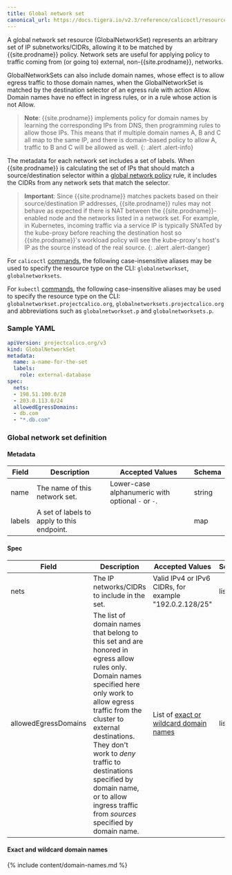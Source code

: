 ```yaml
---
title: Global network set
canonical_url: https://docs.tigera.io/v2.3/reference/calicoctl/resources/globalnetworkset
---
```


A global network set resource (GlobalNetworkSet) represents an arbitrary set of IP subnetworks/CIDRs,
allowing it to be matched by {{site.prodname}} policy.  Network sets are useful for applying policy to traffic
coming from (or going to) external, non-{{site.prodname}}, networks.

GlobalNetworkSets can also include domain names, whose effect is to allow egress traffic to those
domain names, when the GlobalNetworkSet is matched by the destination selector of an egress rule
with action Allow.  Domain names have no effect in ingress rules, or in a rule whose action is not
Allow.

> **Note**: {{site.prodname}} implements policy for domain names by learning the
> corresponding IPs from DNS, then programming rules to allow those IPs.  This means that
> if multiple domain names A, B and C all map to the same IP, and there is domain-based
> policy to allow A, traffic to B and C will be allowed as well.
{: .alert .alert-info}

The metadata for each network set includes a set of labels.  When {{site.prodname}} is calculating the set of
IPs that should match a source/destination selector within a
[global network policy]({{site.url}}/{{page.version}}/reference/resources/globalnetworkpolicy) rule, it includes
the CIDRs from any network sets that match the selector.

> **Important**: Since {{site.prodname}} matches packets based on their source/destination IP addresses,
> {{site.prodname}} rules may not behave as expected if there is NAT between the {{site.prodname}}-enabled node and the
> networks listed in a network set.  For example, in Kubernetes, incoming traffic via a service IP is
> typically SNATed by the kube-proxy before reaching the destination host so {{site.prodname}}'s workload
> policy will see the kube-proxy's host's IP as the source instead of the real source.
{: .alert .alert-danger}

For `calicoctl` [commands]({{site.url}}/{{page.version}}/reference/calicoctl/), the following case-insensitive aliases
may be used to specify the resource type on the CLI:
`globalnetworkset`, `globalnetworksets`.

For `kubectl` [commands](https://kubernetes.io/docs/reference/kubectl/overview/), the following case-insensitive aliases
may be used to specify the resource type on the CLI:
`globalnetworkset.projectcalico.org`, `globalnetworksets.projectcalico.org` and abbreviations such as
`globalnetworkset.p` and `globalnetworksets.p`.

### Sample YAML

```yaml
apiVersion: projectcalico.org/v3
kind: GlobalNetworkSet
metadata:
  name: a-name-for-the-set
  labels:
    role: external-database
spec:
  nets:
  - 198.51.100.0/28
  - 203.0.113.0/24
  allowedEgressDomains:
  - db.com
  - "*.db.com"
```

### Global network set definition

#### Metadata

| Field       | Description                                | Accepted Values                                     | Schema  |
|-------------|--------------------------------------------|-----------------------------------------------------|---------|
| name        | The name of this network set.              | Lower-case alphanumeric with optional `-` or `-`.   | string  |
| labels      | A set of labels to apply to this endpoint. |                                                     | map     |

#### Spec

| Field       | Description                                  | Accepted Values                                         | Schema | Default    |
|-------------|----------------------------------------------|---------------------------------------------------------|--------|------------|
| nets        | The IP networks/CIDRs to include in the set. | Valid IPv4 or IPv6 CIDRs, for example "192.0.2.128/25"  | list   |            |
| allowedEgressDomains | The list of domain names that belong to this set and are honored in egress allow rules only.  Domain names specified here only work to allow egress traffic from the cluster to external destinations.  They don't work to _deny_ traffic to destinations specified by domain name, or to allow ingress traffic from _sources_ specified by domain name. | List of [exact or wildcard domain names](#exact-and-wildcard-domain-names) | list   |            |

#### Exact and wildcard domain names

{% include content/domain-names.md %}

